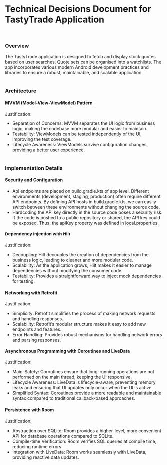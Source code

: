 # Technical Decisions Document for TastyTrade Application<br/><br/>

### Overview
The TastyTrade application is designed to fetch and display stock quotes based on user searches. Quote sets can be organised into a watchlists. The app incorporates various modern Android development practices and libraries to ensure a robust, maintainable, and scalable application.<br/><br/>

### Architecture
#### MVVM (Model-View-ViewModel) Pattern
Justification:
* Separation of Concerns: MVVM separates the UI logic from business logic, making the codebase more modular and easier to maintain.
* Testability: ViewModels can be tested independently of the UI, improving the test coverage.
* Lifecycle Awareness: ViewModels survive configuration changes, providing a better user experience.<br/><br/>

### Implementation Details
#### Security and Configuration
* Api endpoints are placed on build.gradle.kts of app level. Different environments (development, staging, production) often require different API endpoints. By defining API hosts in build.gradle.kts, we can easily switch between these environments without changing the source code.
* Hardcoding the API key directly in the source code poses a security risk. If the code is pushed to a public repository or shared, the API key could be exposed. Thus, the apiKey property was defined in local.properties. 

#### Dependency Injection with Hilt
Justification:
* Decoupling: Hilt decouples the creation of dependencies from the business logic, leading to cleaner and more modular code.
* Scalability: As the application grows, Hilt makes it easier to manage dependencies without modifying the consumer code.
* Testability: Provides a straightforward way to inject mock dependencies for testing.

#### Networking with Retrofit
Justification:
* Simplicity: Retrofit simplifies the process of making network requests and handling responses.
* Scalability: Retrofit’s modular structure makes it easy to add new endpoints and features.
* Error Handling: Provides robust mechanisms for handling network errors and parsing responses.

#### Asynchronous Programming with Coroutines and LiveData
Justification:
* Main-Safety: Coroutines ensure that long-running operations are not performed on the main thread, keeping the UI responsive.
* Lifecycle Awareness: LiveData is lifecycle-aware, preventing memory leaks and ensuring that UI updates only occur when the UI is active.
* Simplified Syntax: Coroutines provide a more readable and maintainable syntax compared to traditional callback-based approaches.

#### Persistence with Room
Justification:
* Abstraction over SQLite: Room provides a higher-level, more convenient API for database operations compared to SQLite.
* Compile-time Verification: Room verifies SQL queries at compile time, reducing runtime errors.
* Integration with LiveData: Room works seamlessly with LiveData, providing reactive data updates.
